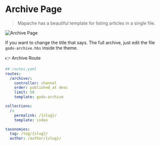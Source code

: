 # Archive Page

> Mapache has a beautiful template for listing articles in a single file.

![Archive Page](https://user-images.githubusercontent.com/10253167/146582392-d4cd4d8e-ef15-471e-8e75-d9ff68e0a524.jpg)

If you want to change the title that says. The full archive, just edit the file `godo-archive.hbs` inside the theme.

👉 Archive Route

``` yaml
## routes.yaml
routes:
  /archive/:
    controller: channel
    order: published_at desc
    limit: 50
    template: godo-archive

collections:
  /:
    permalink: /{slug}/
    template: index

taxonomies:
  tag: /tag/{slug}/
  author: /author/{slug}/
```
